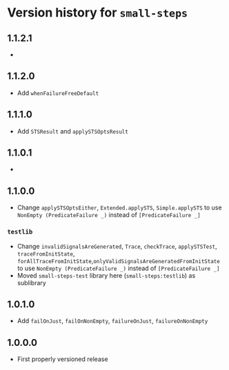 # Version history for `small-steps`

## 1.1.2.1

*

## 1.1.2.0

* Add `whenFailureFreeDefault`

## 1.1.1.0

* Add `STSResult` and `applySTSOptsResult`

## 1.1.0.1

*

## 1.1.0.0

* Change `applySTSOptsEither`, `Extended.applySTS`, `Simple.applySTS`
  to use `NonEmpty (PredicateFailure _)` instead of `[PredicateFailure _]`

### `testlib`

* Change `invalidSignalsAreGenerated`, `Trace`, `checkTrace`, `applySTSTest`, `traceFromInitState`, `forAllTraceFromInitState`,`onlyValidSignalsAreGeneratedFromInitState` to use `NonEmpty (PredicateFailure _)` instead of `[PredicateFailure _]`
* Moved `small-steps-test` library here (`small-steps:testlib`) as sublibrary

## 1.0.1.0

* Add `failOnJust`, `failOnNonEmpty`, `failureOnJust`, `failureOnNonEmpty`

## 1.0.0.0

* First properly versioned release
